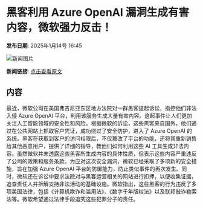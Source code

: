 # 黑客利用 Azure OpenAI 漏洞生成有害内容，微软强力反击！

**发布日期**: 2025年1月14号 16:45

![新闻图片](https://pic.chinaz.com/picmap/201811151621147278_92.jpg)

**新闻链接**: [点击查看原文](https://www.aibase.com/zh/news/14707)

## 内容

最近，微软公司在美国弗吉尼亚东区地方法院对一群黑客提起诉讼，指控他们非法入侵 Azure OpenAI 平台，利用该服务生成大量有害内容。这起事件让人们更加关注人工智能领域的安全性和风险。根据微软的诉讼，这些黑客来自国外，他们通过在公共网站上抓取客户凭证，成功绕过了安全防护，进入了 Azure OpenAI 的系统。黑客在获取到客户的访问权限后，不仅篡改了平台的功能，还将其重新销售给其他恶意用户，提供了详细的指导，教他们如何利用这些 AI 工具生成非法内容。虽然微软并未透露这些黑客所生成内容的具体性质，但表示这些内容严重违反了公司的政策和服务条款。为应对这次安全漏洞，微软已经采取了多项新的安全措施，旨在加强 Azure OpenAI 平台的防御能力，防止类似事件的再次发生。同时，微软还在诉讼中要求法院对与黑客运营相关的网站进行扣押，以便收集证据，追查责任人并拆解支持非法活动的基础设施。微软指出，这些黑客的行为违反了多项美国法律，包括《计算机欺诈和滥用法》、《数字千年版权法》以及联邦敲诈勒索法等。微软希望通过法律手段追究这些犯罪分子的责任。
